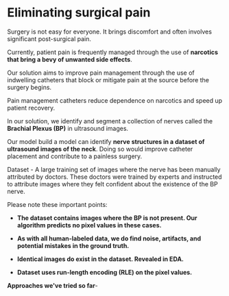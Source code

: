 # Eliminating surgical pain

Surgery is not easy for everyone. It brings discomfort and often involves significant post-surgical pain.

Currently, patient pain is frequently managed through the use of **narcotics that bring a bevy of unwanted side effects**.

Our solution aims to improve pain management through the use of indwelling catheters that block or mitigate pain at the source before the surgery begins.

Pain management catheters reduce dependence on narcotics and speed up patient recovery.

In our solution, we identify and segment a collection of nerves called the **Brachial Plexus (BP)** in ultrasound images. 

Our model  build a model can identify **nerve structures in a dataset of ultrasound images of the neck**. Doing so would improve catheter placement and contribute to a painless surgery.


Dataset - A large training set of images where the nerve has been manually attributed by doctors. These doctors were trained by experts and instructed to attribute images where they felt confident about the existence of the BP nerve.

Please note these important points:


*  **The dataset contains images where the BP is not present. Our algorithm predicts no pixel values in these cases.**

*  **As with all human-labeled data, we do find noise, artifacts, and potential mistakes in the ground truth.**

*  **Identical images do exist in the dataset. Revealed in EDA.**

*  **Dataset uses run-length encoding (RLE) on the pixel values.**



**Approaches we've tried so far**- 


